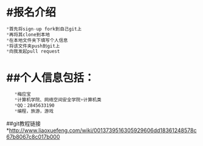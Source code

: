 #报名介绍
============
```js
*首先将sign-up fork到自己git上
*再将其clone到本地
*在本地文件夹下填写个人信息
*将该文件夹push到git上
*向我发起pull request
```
##个人信息包括：
=========
```js
   *梅应宝
   *计算机学院、网络空间安全学院+计算机类
   *QQ：2845633190
   *编程，旅游，游戏
```
##git教程链接
*http://www.liaoxuefeng.com/wiki/0013739516305929606dd18361248578c67b8067c8c017b000
